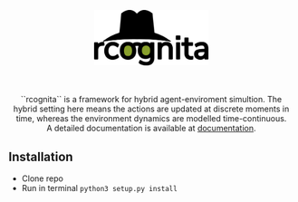 <p align="center">
	<img src="./docsrc/logo.png" width=40% height=40% />
</p>

<p align="center">
<br />
<br />
``rcognita`` is a framework for hybrid agent-enviroment simultion.
The hybrid setting here means the actions are updated at discrete moments in time, whereas the environment dynamics are modelled time-continuous.<br>
A detailed documentation is available at <a href="https://aidynamicaction.github.io/rcognita/">documentation</a>.
</p>

## Installation

* Clone repo
* Run in terminal ```python3 setup.py install```
